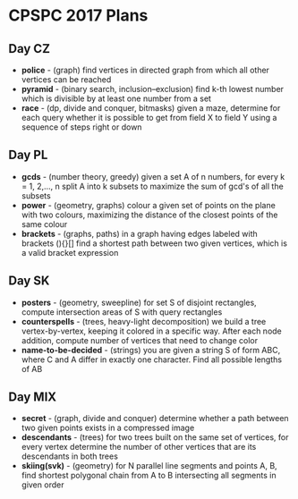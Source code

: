 CPSPC 2017 Plans
================

Day CZ
------

  * **police** - (graph) find vertices in directed graph from which all other vertices can be reached
  * **pyramid** - (binary search, inclusion–exclusion) find k-th lowest number which is divisible by at least one number from a set
  * **race** - (dp, divide and conquer, bitmasks) given a maze, determine for each query whether it is possible to get from field X to field Y using a sequence of steps right or down

Day PL
------
  * **gcds** - (number theory, greedy) given a set A of n numbers, for every k = 1, 2,..., n split A into k subsets to maximize the sum of gcd's of all the subsets
  * **power** - (geometry, graphs) colour a given set of points on the plane with two colours, maximizing the distance of the closest points of the same colour
  * **brackets** - (graphs, paths) in a graph having edges labeled with brackets (){}[] find a shortest path between two given vertices, which is a valid bracket expression
  
Day SK
------
  * **posters** - (geometry, sweepline) for set S of disjoint rectangles, compute intersection areas of S with query rectangles
  * **counterspells** - (trees, heavy-light decomposition) we build a tree vertex-by-vertex, keeping it colored in a specific way. After each node addition, compute number of vertices that need to change color
  * **name-to-be-decided** - (strings) you are given a string S of form ABC, where C and A differ in exactly one character. Find all possible lengths of AB

Day MIX
-------

  * **secret** - (graph, divide and conquer) determine whether a path between two given points exists in a compressed image
  * **descendants** - (trees) for two trees built on the same set of vertices, for every vertex determine the number of other vertices that are its descendants in both trees
  * **skiing(svk)** - (geometry) for N parallel line segments and points A, B, find shortest polygonal chain from A to B intersecting all segments in given order